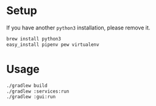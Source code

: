 # Setup

If you have another `python3` installation, please remove it.
```bash
brew install python3
easy_install pipenv pew virtualenv
```

# Usage

```bash
./gradlew build
./gradlew :services:run
./gradlew :gui:run
```
